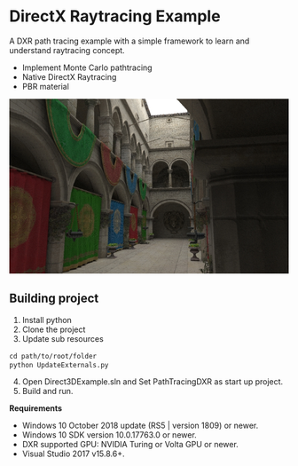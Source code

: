 # DirectX Raytracing Example
A DXR path tracing example with a simple framework to learn and understand raytracing concept.

- Implement Monte Carlo pathtracing
- Native DirectX Raytracing
- PBR material

![Result of display](https://github.com/JulianAtGitHub/Direct3DExample/blob/master/screenshot.jpg)

## Building project
1. Install python
2. Clone the project
3. Update sub resources
> 
    cd path/to/root/folder
    python UpdateExternals.py
4. Open Direct3DExample.sln and Set PathTracingDXR as start up project.
5. Build and run.

**Requirements**
- Windows 10 October 2018 update (RS5 | version 1809) or newer.
- Windows 10 SDK version 10.0.17763.0 or newer.
- DXR supported GPU: NVIDIA Turing or Volta GPU or newer.
- Visual Studio 2017 v15.8.6+.
